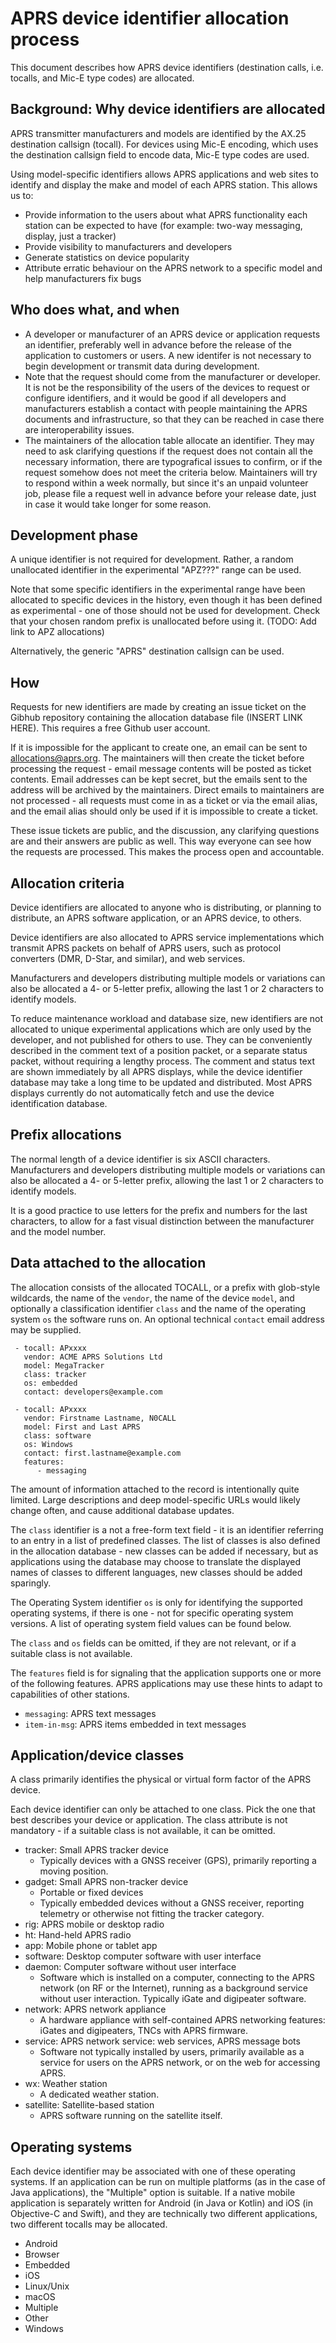 
APRS device identifier allocation process
=============================================

This document describes how APRS device identifiers (destination calls, i.e.
tocalls, and Mic-E type codes) are allocated.


Background: Why device identifiers are allocated
---------------------------------------------------

APRS transmitter manufacturers and models are identified by the AX.25
destination callsign (tocall).  For devices using Mic-E encoding, which uses
the destination callsign field to encode data, Mic-E type codes are used.

Using model-specific identifiers allows APRS applications and web sites to
identify and display the make and model of each APRS station.  This allows
us to:

* Provide information to the users about what APRS functionality each
  station can be expected to have
  (for example: two-way messaging, display, just a tracker)
* Provide visibility to manufacturers and developers
* Generate statistics on device popularity
* Attribute erratic behaviour on the APRS network to a specific model
  and help manufacturers fix bugs


Who does what, and when
--------------------------

* A developer or manufacturer of an APRS device or application requests an
  identifier, preferably well in advance before the release of the
  application to customers or users.  A new identifer is not necessary to
  begin development or transmit data during development.
* Note that the request should come from the manufacturer or developer.
  It is not be the responsibility of the users of the devices to request or
  configure identifiers, and it would be good if all developers and
  manufacturers establish a contact with people maintaining the APRS
  documents and infrastructure, so that they can be reached in case there
  are interoperability issues.
* The maintainers of the allocation table allocate an identifier. They may
  need to ask clarifying questions if the request does not contain all the
  necessary information, there are typografical issues to confirm, or if the
  request somehow does not meet the criteria below.  Maintainers will try to
  respond within a week normally, but since it's an unpaid volunteer job,
  please file a request well in advance before your release date, just in
  case it would take longer for some reason.


Development phase
--------------------

A unique identifier is not required for development.  Rather, a random
unallocated identifier in the experimental "APZ???" range can be used.

Note that some specific identifiers in the experimental range have been
allocated to specific devices in the history, even though it has been
defined as experimental - one of those should not be used for development.
Check that your chosen random prefix is unallocated before using it.
(TODO: Add link to APZ allocations)

Alternatively, the generic "APRS" destination callsign can be used.


How
------

Requests for new identifiers are made by creating an issue ticket on the
Gibhub repository containing the allocation database file (INSERT LINK
HERE).  This requires a free Github user account.

If it is impossible for the applicant to create one, an email can be sent to
allocations@aprs.org.  The maintainers will then create the ticket before
processing the request - email message contents will be posted as ticket
contents.  Email addresses can be kept secret, but the emails sent to the
address will be archived by the maintainers.  Direct emails to maintainers
are not processed - all requests must come in as a ticket or via the email
alias, and the email alias should only be used if it is impossible to create
a ticket.

These issue tickets are public, and the discussion, any clarifying questions
are and their answers are public as well.  This way everyone can see how the
requests are processed.  This makes the process open and accountable.


Allocation criteria
----------------------

Device identifiers are allocated to anyone who is distributing, or planning
to distribute, an APRS software application, or an APRS device, to others.

Device identifiers are also allocated to APRS service implementations which
transmit APRS packets on behalf of APRS users, such as protocol converters
(DMR, D-Star, and similar), and web services.

Manufacturers and developers distributing multiple models or variations can
also be allocated a 4- or 5-letter prefix, allowing the last 1 or 2
characters to identify models.

To reduce maintenance workload and database size, new identifiers are not
allocated to unique experimental applications which are only used by the
developer, and not published for others to use.  They can be conveniently
described in the comment text of a position packet, or a separate status
packet, without requiring a lengthy process.  The comment and status text
are shown immediately by all APRS displays, while the device identifier
database may take a long time to be updated and distributed.  Most APRS
displays currently do not automatically fetch and use the device
identification database.


Prefix allocations
---------------------

The normal length of a device identifier is six ASCII characters.
Manufacturers and developers distributing multiple models or variations can
also be allocated a 4- or 5-letter prefix, allowing the last 1 or 2
characters to identify models.

It is a good practice to use letters for the prefix and numbers for the last
characters, to allow for a fast visual distinction between the manufacturer
and the model number.


Data attached to the allocation
----------------------------------

The allocation consists of the allocated TOCALL, or a prefix with glob-style
wildcards, the name of the `vendor`, the name of the device `model`, and
optionally a classification identifier `class` and the name of the operating
system `os` the software runs on.  An optional technical `contact` email
address may be supplied.

     - tocall: APxxxx
       vendor: ACME APRS Solutions Ltd
       model: MegaTracker
       class: tracker
       os: embedded
       contact: developers@example.com

     - tocall: APxxxx
       vendor: Firstname Lastname, N0CALL
       model: First and Last APRS
       class: software
       os: Windows
       contact: first.lastname@example.com
       features:
          - messaging

The amount of information attached to the record is intentionally quite
limited.  Large descriptions and deep model-specific URLs would likely
change often, and cause additional database updates.

The `class` identifier is a not a free-form text field - it is an identifier
referring to an entry in a list of predefined classes.  The list of classes
is also defined in the allocation database - new classes can be added if
necessary, but as applications using the database may choose to translate
the displayed names of classes to different languages, new classes should be
added sparingly.

The Operating System identifier `os` is only for identifying the supported
operating systems, if there is one - not for specific operating system
versions. A list of operating system field values can be found below.

The `class` and `os` fields can be omitted, if they are not relevant, or if
a suitable class is not available.

The `features` field is for signaling that the application supports one or
more of the following features. APRS applications may use these hints to
adapt to capabilities of other stations.

  * `messaging`: APRS text messages
  * `item-in-msg`: APRS items embedded in text messages


Application/device classes
-----------------------------

A class primarily identifies the physical or virtual form factor of the APRS
device.

Each device identifier can only be attached to one class.  Pick the one that
best describes your device or application.  The class attribute is not
mandatory - if a suitable class is not available, it can be omitted.

 * tracker: Small APRS tracker device
   - Typically devices with a GNSS receiver (GPS), primarily reporting a
     moving position.
 * gadget: Small APRS non-tracker device
   - Portable or fixed devices
   - Typically embedded devices without a GNSS receiver, reporting telemetry
     or otherwise not fitting the tracker category.
 * rig: APRS mobile or desktop radio
 * ht: Hand-held APRS radio
 * app: Mobile phone or tablet app
 * software: Desktop computer software with user interface
 * daemon: Computer software without user interface
   - Software which is installed on a computer, connecting to the APRS
     network (on RF or the Internet), running as a background service
     without user interaction.  Typically iGate and digipeater software.
 * network: APRS network appliance
   - A hardware appliance with self-contained APRS networking features:
     iGates and digipeaters, TNCs with APRS firmware.
 * service: APRS network service: web services, APRS message bots
   - Software not typically installed by users, primarily available as
     a service for users on the APRS network, or on the web for
     accessing APRS.
 * wx: Weather station
   - A dedicated weather station.
 * satellite: Satellite-based station
   - APRS software running on the satellite itself.


Operating systems
--------------------

Each device identifier may be associated with one of these operating
systems.  If an application can be run on multiple platforms (as in the case
of Java applications), the "Multiple" option is suitable.  If a native
mobile application is separately written for Android (in Java or Kotlin) and
iOS (in Objective-C and Swift), and they are technically two different
applications, two different tocalls may be allocated.

 - Android
 - Browser
 - Embedded
 - iOS
 - Linux/Unix
 - macOS
 - Multiple
 - Other
 - Windows

